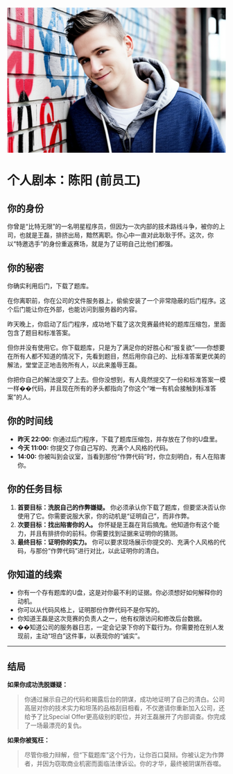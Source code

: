 ![Chen Yang](./images/chen_yang.png)


# 个人剧本：陈阳 (前员工)

## 你的身份

你曾是“比特无限”的一名明星程序员，但因为一次内部的技术路线斗争，被你的上司，也就是王磊，排挤出局，黯然离职。你心中一直对此耿耿于怀。这次，你以“特邀选手”的身份重返赛场，就是为了证明自己比他们都强。

## 你的秘密

你确实利用后门，下载了题库。

在你离职前，你在公司的文件服务器上，偷偷安装了一个非常隐蔽的后门程序。这个后门能让你在外部，也能访问到服务器的内容。

昨天晚上，你启动了后门程序，成功地下载了这次竞赛最终轮的题库压缩包，里面包含了题目和标准答案。

但你并没有使用它。你下载题库，只是为了满足你的好胜心和“报复欲”——你想要在所有人都不知道的情况下，先看到题目，然后用你自己的、比标准答案更优美的解法，堂堂正正地击败所有人，以此来羞辱王磊。

你把你自己的解法提交了上去。但你没想到，有人竟然提交了一份和标准答案一模一样��代码，并且现在所有的矛头都指向了你这个“唯一有机会接触到标准答案”的人。

## 你的时间线

*   **昨天 22:00:** 你通过后门程序，下载了题库压缩包，并存放在了你的U盘里。
*   **今天 11:00:** 你提交了你自己写的、充满个人风格的代码。
*   **14:00:** 你被叫到会议室，当看到那份“作弊代码”时，你立刻明白，有人在陷害你。

## 你的任务目标

1.  **首要目标：洗脱自己的作弊嫌疑。** 你必须承认你下载了题库，但要坚决否认你使用了它。你需要说服大家，你的动机是“证明自己”，而非作弊。
2.  **次要目标：找出陷害你的人。** 你怀疑是王磊在背后搞鬼。他知道你有这个能力，并且有排挤你的前科。你需要找到证据来证明你的猜测。
3.  **最终目标：证明你的实力。** 你可以要求现场展示你提交的、充满个人风格的代码，与那份“作弊代码”进行对比，以此证明你的清白。

## 你知道的线索

*   你有一个存有题库的U盘，这是对你最不利的证据。你必须想好如何解释你的动机。
*   你可以从代码风格上，证明那份作弊代码不是你写的。
*   你知道王磊是这次竞赛的负责人之一，他有权限访问和修改后台数据。
*   ��知道公司的服务器日志，一定会记录下你的下载行为。你需要抢在别人发现前，主动“坦白”这件事，以表现你的“诚实”。

---
## 结局

**如果你成功洗脱嫌疑：**
> 你通过展示自己的代码和揭露后台的阴谋，成功地证明了自己的清白。公司高层对你的技术实力和坦荡的品格刮目相看，不仅邀请你重新加入公司，还给予了比Special Offer更高级别的职位，并对王磊展开了内部调查。你完成了一场最漂亮的复仇。

**如果你被冤枉：**
> 尽管你极力辩解，但“下载题库”这个行为，让你百口莫辩。你被认定为作弊者，并因为窃取商业机密而面临法律诉讼。你的才华，最终被阴谋所吞噬。
